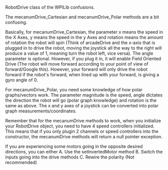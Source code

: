 RobotDrive class of the WPILib confusions.

The mecanumDrive\_Cartesian and mecanumDrive\_Polar methods are a bit confusing.

Basically, for mecanumDrive\_Cartesian, the parameter x means the speed in the X Axes, y means the speed in the y Axes and rotation means the amount of rotation the robot will spin (Think of arcadeDrive and the x-axis that is plugged in to drive the robot, moving the joystick all the way to the right will produce a value of 1, meaning turn the robot left, vice versa). The angle parameter is optional. However, if you plug it in, it will enable Field Oriented Drive (The robot will move forward according to your point of view of forward/Google this). However, your forward will only drive the robot forward if the robot's forward, when lined up with your forward, is giving a gyro angle of 0.

For mecanumDrive\_Polar, you need some knowledge of how polar graphs/vectors work. The parameter magnitude is the speed, angle dictates the direction the robot will go (polar graph knowledge) and rotation is the same as above. The x and y axes of a joystick can be converted into polar graph measurements/coordinates.

Remember that for the mecanumDrive methods to work, when you initialize your RobotDrive object, you need to have 4 speed controllers initialized. This means that if you only plugin 2 channels or speed controllers into the constructor, the mecanumDrive methods will return a null pointer exception.

If you are experiencing some motors going in the opposite desired directions, you can either
A. Use the setInvertedMotor method
B. Switch the inputs going into the drive methods
C. Rewire the polarity (Not recommended)